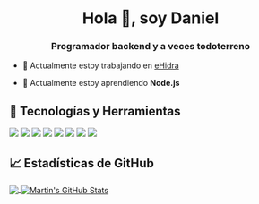 <h1 align="center">Hola 👋, soy Daniel</h1>
<h3 align="center">Programador backend y a veces todoterreno</h3>


- 🔭 Actualmente estoy trabajando en [eHidra](https://ehidra.com)

- 🌱 Actualmente estoy aprendiendo **Node.js**

## 🔧 Tecnologías y Herramientas
![](https://img.shields.io/badge/OS-Linux-informational?style=flat&logo=linux&logoColor=white&color=2bbc8a)
![](https://img.shields.io/badge/Code-JavaScript-informational?style=flat&logo=javascript&logoColor=white&color=2bbc8a)
![](https://img.shields.io/badge/Code-PHP-informational?style=flat&logo=php&logoColor=white&color=2bbc8a)
![](https://img.shields.io/badge/Code-node.js-informational?style=flat&logo=node.js&logoColor=white&color=2bbc8a)
![](https://img.shields.io/badge/Code-Laravel-informational?style=flat&logo=laravel&logoColor=white&color=2bbc8a)
![](https://img.shields.io/badge/Code-React-informational?style=flat&logo=react&logoColor=white&color=2bbc8a)
![](https://img.shields.io/badge/Code-Python-informational?style=flat&logo=python&logoColor=white&color=2bbc8a)
![](https://img.shields.io/badge/Tools-Docker-informational?style=flat&logo=docker&logoColor=white&color=2bbc8a)

## &#x1f4c8; Estadísticas de GitHub

<a href="https://github.com/daniieljc/daniieljc">
  <img align="center" src="https://github-readme-stats.vercel.app/api/top-langs/?username=daniieljc&hide=html,tex&theme=algolia&langs_count=3&" />
</a>
<a href="https://github.com/daniieljc/daniieljc">
  <img align="center" src="https://github-readme-stats.vercel.app/api?username=daniieljc&show_icons=true&line_height=27&count_private=true&theme=algolia" alt="Martin's GitHub Stats" />
</a>
